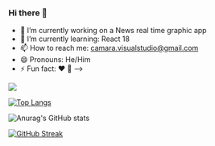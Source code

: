 ### Hi there 👋

- 🔭 I’m currently working on a News real time graphic app
- 🌱 I’m currently learning: React 18
- 📫 How to reach me: camara.visualstudio@gmail.com
- 😄 Pronouns: He/Him
- ⚡ Fun fact: ❤️ 🐶
-->

![](https://komarev.com/ghpvc/?username=acamara2016&style=flat-square)

[![Top Langs](https://github-readme-stats.vercel.app/api/top-langs/?username=acamara2016&layout=compact&show_icons=true&theme=radical)](https://github.com/anuraghazra/github-readme-stats)

![Anurag's GitHub stats](https://github-readme-stats.vercel.app/api?username=acamara2016&show_icons=true&theme=radical)

[![GitHub Streak](https://github-readme-streak-stats.herokuapp.com/?user=acamara2016)](https://git.io/streak-stats)
